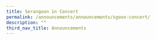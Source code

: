 ```yaml
---
title: Serangoon in Concert
permalink: /announcements/announcements/sgoon-concert/
description: ""
third_nav_title: Announcements
---
```

